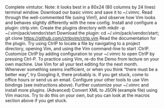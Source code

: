 Complete vimtutor. Note: it looks best in a 80x24 (80 columns by 24 lines) terminal window.
Download our basic vimrc and save it to ~/.vimrc. Read through the well-commented file (using Vim!), and observe how Vim looks and behaves slightly differently with the new config.
Install and configure a plugin: ctrlp.vim.
Create the plugins directory with mkdir -p ~/.vim/pack/vendor/start
Download the plugin: cd ~/.vim/pack/vendor/start; git clone https://github.com/ctrlpvim/ctrlp.vim
Read the documentation for the plugin. Try using CtrlP to locate a file by navigating to a project directory, opening Vim, and using the Vim command-line to start :CtrlP.
Customize CtrlP by adding configuration to your ~/.vimrc to open CtrlP by pressing Ctrl-P.
To practice using Vim, re-do the Demo from lecture on your own machine.
Use Vim for all your text editing for the next month. Whenever something seems inefficient, or when you think “there must be a better way”, try Googling it, there probably is. If you get stuck, come to office hours or send us an email.
Configure your other tools to use Vim bindings (see instructions above).
Further customize your ~/.vimrc and install more plugins.
(Advanced) Convert XML to JSON (example file) using Vim macros. Try to do this on your own, but you can look at the macros section above if you get stuck.
